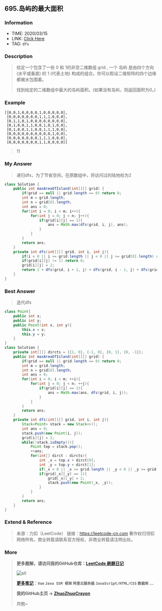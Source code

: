 ## 695.岛屿的最大面积

### Information

* TIME: 2020/03/15
* LINK: [Click Here](https://leetcode-cn.com/problems/max-area-of-island/)
* TAG: `dfs`

### Description

> 给定一个包含了一些 0 和 1的非空二维数组 grid , 一个 岛屿 是由四个方向 (水平或垂直) 的 1 (代表土地) 构成的组合。你可以假设二维矩阵的四个边缘都被水包围着。
>
> 找到给定的二维数组中最大的岛屿面积。(如果没有岛屿，则返回面积为0。)
>

### Example

```text
[[0,0,1,0,0,0,0,1,0,0,0,0,0],
 [0,0,0,0,0,0,0,1,1,1,0,0,0],
 [0,1,1,0,1,0,0,0,0,0,0,0,0],
 [0,1,0,0,1,1,0,0,1,0,1,0,0],
 [0,1,0,0,1,1,0,0,1,1,1,0,0],
 [0,0,0,0,0,0,0,0,0,0,1,0,0],
 [0,0,0,0,0,0,0,1,1,1,0,0,0],
 [0,0,0,0,0,0,0,1,1,0,0,0,0]]
```

> 11

### My Answer

> 递归dfs，为了节省空间，在原数组中，将访问过的陆地标为2

```java
class Solution {
    public int maxAreaOfIsland(int[][] grid) {
        if(grid == null || grid.length == 0) return 0;
        int m = grid.length;
        int n = grid[0].length;
        int ans = 0;
        for(int i = 0; i < m; i++){
            for(int j = 0; j < n; j++){
                if(grid[i][j] == 1){
                    ans = Math.max(dfs(grid, i, j), ans);
                }
            }
        }
        return ans;
    }
    private int dfs(int[][] grid, int i, int j){
        if(i < 0 || i >= grid.length || j < 0 || j >= grid[0].length) return 0;
        if(grid[i][j] != 1) return 0;
        grid[i][j] = 2;
        return 1 + dfs(grid, i + 1, j) + dfs(grid, i - 1, j) + dfs(grid, i, j - 1) + dfs(grid, i, j + 1); 
    }
}
```

### Best Answer

> 迭代dfs

```java
class Point{
    public int x;
    public int y;
    public Point(int x, int y){
        this.x = x;
        this.y = y;
    }
}
class Solution {
    private int[][] dircts = {{1, 0}, {-1, 0}, {0, 1}, {0, -1}};
    public int maxAreaOfIsland(int[][] grid) {
        if(grid == null || grid.length == 0) return 0;
        int m = grid.length;
        int n = grid[0].length;
        int ans = 0;
        for(int i = 0; i < m; ++i){
            for(int j = 0; j < n; ++j){
                if(grid[i][j] == 1){
                    ans = Math.max(ans, dfs(grid, i, j));
                }
            }
        }
        return ans;
    }
    private int dfs(int[][] grid, int i, int j){
        Stack<Point> stack = new Stack<>();
        int ans = 0;
        stack.push(new Point(i, j));
        grid[i][j] = 2;
        while(!stack.isEmpty()){
            Point top = stack.pop();
            ++ans;
            for(int[] dirct : dircts){
                int _x = top.x + dirct[0];
                int _y = top.y + dirct[1];
                if(_x < 0 || _x >= grid.length || _y < 0 || _y >= grid[0].length) continue;
                if(grid[_x][_y] == 1){
                    grid[_x][_y] = 2;
                    stack.push(new Point(_x, _y));
                }
            }
        }
        return ans;
    }
}
```

### Extend & Reference

> 来源：力扣（LeetCode）
> 链接：https://leetcode-cn.com
> 著作权归领扣网络所有。商业转载请联系官方授权，非商业转载请注明出处。

### More

> **更多题解，请访问我的GitHub仓库：[LeetCode 刷题日记](https://github.com/ZhuoZhuoCrayon/my-Nodes/blob/master/Daily/README_2020.md)**
>
> ![alt](https://raw.githubusercontent.com/ZhuoZhuoCrayon/my-Nodes/master/Daily/img/mynode.png)
>
> [**更多笔记**](https://github.com/ZhuoZhuoCrayon/my-Nodes)：**`Vue` `Java SSM 框架` `阿里云服务器` `JavaScript/HTML/CSS`   `数据库` ...**
>
> **我的GitHub主页 -> [ZhuoZhuoCrayon](https://github.com/ZhuoZhuoCrayon)**
>
> 共勉~


